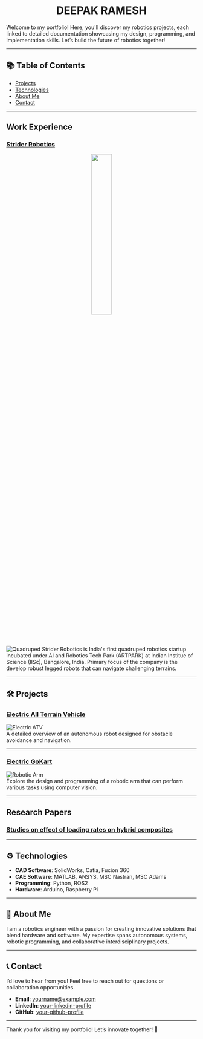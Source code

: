 <h1 align="center"> DEEPAK RAMESH</h1>

Welcome to my portfolio! Here, you'll discover my robotics projects, each linked to detailed documentation showcasing my design, programming, and implementation skills. Let’s build the future of robotics together!

---

## 📚 Table of Contents
- [Projects](#projects)
- [Technologies](#technologies)
- [About Me](#about-me)
- [Contact](#contact)

---
## Work Experience

### [Strider Robotics]()
<div align="center">
	<img width = "33%" src="data/images/Strider2.jpg">
</div>



![Quadruped](data/images/Strider2.jpg)
Strider Robotics is India's first quadruped robotics startup incubated under AI and Robotics Tech Park (ARTPARK) at Indian Institue of Science (IISc), Bangalore, India. Primary focus of the company is the develop robust legged robots that can navigate challenging terrains.

---

## 🛠️ Projects

### [Electric All Terrain Vehicle](link-to-project-1-readme)
![Electric ATV](data/images/ATV_trophies.jpg)  
A detailed overview of an autonomous robot designed for obstacle avoidance and navigation.

---

### [Electric GoKart ](link-to-project-2-readme)
![Robotic Arm](link-to-robotic-arm-image)  
Explore the design and programming of a robotic arm that can perform various tasks using computer vision.

---
## Research Papers

### [Studies on effect of loading rates on hybrid composites]()

---

## ⚙️ Technologies

- **CAD Software**: SolidWorks, Catia, Fucion 360
- **CAE Software**: MATLAB, ANSYS, MSC Nastran, MSC Adams
- **Programming**: Python, ROS2
- **Hardware**: Arduino, Raspberry Pi

---

## 👤 About Me
I am a robotics engineer with a passion for creating innovative solutions that blend hardware and software. My expertise spans autonomous systems, robotic programming, and collaborative interdisciplinary projects.

---

## 📞 Contact
I’d love to hear from you! Feel free to reach out for questions or collaboration opportunities.

- **Email**: [yourname@example.com](mailto:yourname@example.com)
- **LinkedIn**: [your-linkedin-profile](https://www.linkedin.com/in/yourprofile)
- **GitHub**: [your-github-profile](https://github.com/yourusername)

---

Thank you for visiting my portfolio! Let’s innovate together! 🌟



